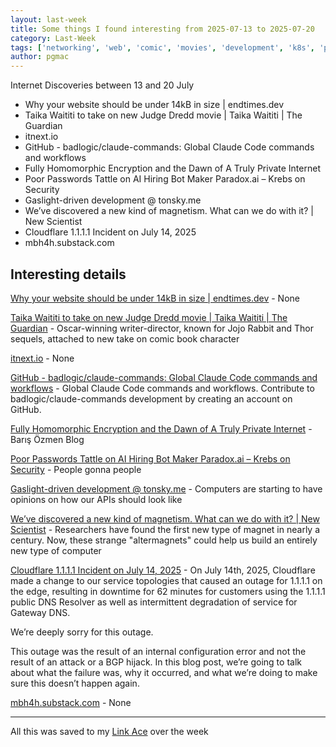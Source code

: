 ```yaml
---
layout: last-week
title: Some things I found interesting from 2025-07-13 to 2025-07-20
category: Last-Week
tags: ['networking', 'web', 'comic', 'movies', 'development', 'k8s', 'platform', 'ai', 'coding assistant', 'llm', 'encryption', 'privacy', 'security', 'technology', 'cyber', 'passwords', 'security', 'development', 'llm', 'science', 'technology', 'cloudflare', 'incident', 'technology', 'books']
author: pgmac
---
```


Internet Discoveries between 13 and 20 July

- Why your website should be under 14kB in size | endtimes.dev
- Taika Waititi to take on new Judge Dredd movie | Taika Waititi | The Guardian
- itnext.io
- GitHub - badlogic/claude-commands: Global Claude Code commands and workflows
- Fully Homomorphic Encryption and the Dawn of A Truly Private Internet
- Poor Passwords Tattle on AI Hiring Bot Maker Paradox.ai – Krebs on Security
- Gaslight-driven development @ tonsky.me
- We’ve discovered a new kind of magnetism. What can we do with it? | New Scientist
- Cloudflare 1.1.1.1 Incident on July 14, 2025
- mbh4h.substack.com

## Interesting details

<a name="Why your website should be under 14kB in size | endtimes.dev">[Why your website should be under 14kB in size | endtimes.dev](https://endtimes.dev/why-your-website-should-be-under-14kb-in-size/)</a> - None

<a name="Taika Waititi to take on new Judge Dredd movie | Taika Waititi | The Guardian">[Taika Waititi to take on new Judge Dredd movie | Taika Waititi | The Guardian](https://www.theguardian.com/film/2025/jul/17/taika-waititi-judge-dredd-movie)</a> - Oscar-winning writer-director, known for Jojo Rabbit and Thor sequels, attached to new take on comic book character

<a name="itnext.io">[itnext.io](https://itnext.io/kubrix-your-out-of-the-box-internal-developer-platform-idp-for-kubernetes-ba4c2671e6d1)</a> - None

<a name="GitHub - badlogic/claude-commands: Global Claude Code commands and workflows">[GitHub - badlogic/claude-commands: Global Claude Code commands and workflows](https://github.com/badlogic/claude-commands)</a> - Global Claude Code commands and workflows. Contribute to badlogic/claude-commands development by creating an account on GitHub.

<a name="Fully Homomorphic Encryption and the Dawn of A Truly Private Internet">[Fully Homomorphic Encryption and the Dawn of A Truly Private Internet](https://bozmen.io/fhe)</a> - Barış Özmen Blog

<a name="Poor Passwords Tattle on AI Hiring Bot Maker Paradox.ai – Krebs on Security">[Poor Passwords Tattle on AI Hiring Bot Maker Paradox.ai – Krebs on Security](https://krebsonsecurity.com/2025/07/poor-passwords-tattle-on-ai-hiring-bot-maker-paradox-ai/)</a> - People gonna people

<a name="Gaslight-driven development @ tonsky.me">[Gaslight-driven development @ tonsky.me](https://tonsky.me/blog/gaslight-driven-development/)</a> - Computers are starting to have opinions on how our APIs should look like

<a name="We’ve discovered a new kind of magnetism. What can we do with it? | New Scientist">[We’ve discovered a new kind of magnetism. What can we do with it? | New Scientist](https://web.archive.org/web/20250716005935/https://www.newscientist.com/article/2487013-weve-discovered-a-new-kind-of-magnetism-what-can-we-do-with-it/)</a> - Researchers have found the first new type of magnet in nearly a century. Now, these strange "altermagnets" could help us build an entirely new type of computer

<a name="Cloudflare 1.1.1.1 Incident on July 14, 2025">[Cloudflare 1.1.1.1 Incident on July 14, 2025](https://blog.cloudflare.com/cloudflare-1-1-1-1-incident-on-july-14-2025/)</a> - On July 14th, 2025, Cloudflare made a change to our service topologies that caused an outage for 1.1.1.1 on the edge, resulting in downtime for 62 minutes for customers using the 1.1.1.1 public DNS Resolver as well as intermittent degradation of service for Gateway DNS.

We’re deeply sorry for this outage.

This outage was the result of an internal configuration error and not the result of an attack or a BGP hijack. In this blog post, we’re going to talk about what the failure was, why it occurred, and what we’re doing to make sure this doesn’t happen again.

<a name="mbh4h.substack.com">[mbh4h.substack.com](https://mbh4h.substack.com/p/neuromancer-2025-review-william-gibson)</a> - None


---

All this was saved to my [Link Ace](https://links.pgmac.net.au/) over the week